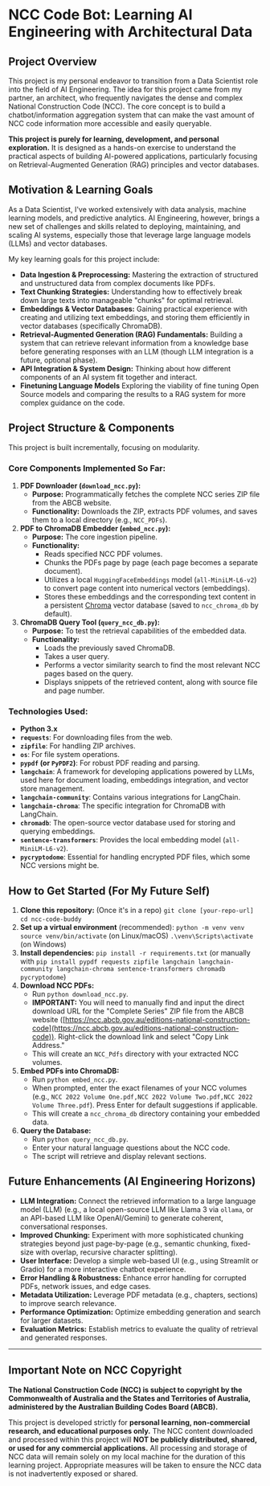 # NCC Code Bot: Learning AI Engineering with Architectural Data

## Project Overview

This project is my personal endeavor to transition from a Data Scientist role into the field of AI Engineering. The idea for this project came from my partner, an architect, who frequently navigates the dense and complex National Construction Code (NCC). The core concept is to build a chatbot/information aggregation system that can make the vast amount of NCC code information more accessible and easily queryable.

**This project is purely for learning, development, and personal exploration.** It is designed as a hands-on exercise to understand the practical aspects of building AI-powered applications, particularly focusing on Retrieval-Augmented Generation (RAG) principles and vector databases.

## Motivation & Learning Goals

As a Data Scientist, I've worked extensively with data analysis, machine learning models, and predictive analytics. AI Engineering, however, brings a new set of challenges and skills related to deploying, maintaining, and scaling AI systems, especially those that leverage large language models (LLMs) and vector databases.

My key learning goals for this project include:

* **Data Ingestion & Preprocessing:** Mastering the extraction of structured and unstructured data from complex documents like PDFs.
* **Text Chunking Strategies:** Understanding how to effectively break down large texts into manageable "chunks" for optimal retrieval.
* **Embeddings & Vector Databases:** Gaining practical experience with creating and utilizing text embeddings, and storing them efficiently in vector databases (specifically ChromaDB).
* **Retrieval-Augmented Generation (RAG) Fundamentals:** Building a system that can retrieve relevant information from a knowledge base before generating responses with an LLM (though LLM integration is a future, optional phase).
* **API Integration & System Design:** Thinking about how different components of an AI system fit together and interact.
* **Finetuning Language Models** Exploring the viability of fine tuning Open Source models and comparing the results to a RAG system for more complex guidance on the code.

## Project Structure & Components

This project is built incrementally, focusing on modularity.

### Core Components Implemented So Far:

1.  **PDF Downloader (`download_ncc.py`):**
    * **Purpose:** Programmatically fetches the complete NCC series ZIP file from the ABCB website.
    * **Functionality:** Downloads the ZIP, extracts PDF volumes, and saves them to a local directory (e.g., `NCC_PDFs`).
3.  **PDF to ChromaDB Embedder (`embed_ncc.py`):**
    * **Purpose:** The core ingestion pipeline.
    * **Functionality:**
        * Reads specified NCC PDF volumes.
        * Chunks the PDFs page by page (each page becomes a separate document).
        * Utilizes a local `HuggingFaceEmbeddings` model (`all-MiniLM-L6-v2`) to convert page content into numerical vectors (embeddings).
        * Stores these embeddings and the corresponding text content in a persistent [Chroma](https://www.trychroma.com/) vector database (saved to `ncc_chroma_db` by default).
4.  **ChromaDB Query Tool (`query_ncc_db.py`):**
    * **Purpose:** To test the retrieval capabilities of the embedded data.
    * **Functionality:**
        * Loads the previously saved ChromaDB.
        * Takes a user query.
        * Performs a vector similarity search to find the most relevant NCC pages based on the query.
        * Displays snippets of the retrieved content, along with source file and page number.

### Technologies Used:

* **Python 3.x**
* **`requests`**: For downloading files from the web.
* **`zipfile`**: For handling ZIP archives.
* **`os`**: For file system operations.
* **`pypdf` (or `PyPDF2`)**: For robust PDF reading and parsing.
* **`langchain`**: A framework for developing applications powered by LLMs, used here for document loading, embeddings integration, and vector store management.
* **`langchain-community`**: Contains various integrations for LangChain.
* **`langchain-chroma`**: The specific integration for ChromaDB with LangChain.
* **`chromadb`**: The open-source vector database used for storing and querying embeddings.
* **`sentence-transformers`**: Provides the local embedding model (`all-MiniLM-L6-v2`).
* **`pycryptodome`**: Essential for handling encrypted PDF files, which some NCC versions might be.

## How to Get Started (For My Future Self)

1.  **Clone this repository:** (Once it's in a repo)
    `git clone [your-repo-url]`
    `cd ncc-code-buddy`
2.  **Set up a virtual environment** (recommended):
    `python -m venv venv`
    `source venv/bin/activate` (on Linux/macOS)
    `.\venv\Scripts\activate` (on Windows)
3.  **Install dependencies:**
    `pip install -r requirements.txt` (or manually with `pip install pypdf requests zipfile langchain langchain-community langchain-chroma sentence-transformers chromadb pycryptodome`)
4.  **Download NCC PDFs:**
    * Run `python download_ncc.py`.
    * **IMPORTANT:** You will need to manually find and input the direct download URL for the "Complete Series" ZIP file from the ABCB website ([https://ncc.abcb.gov.au/editions-national-construction-code](https://ncc.abcb.gov.au/editions-national-construction-code)). Right-click the download link and select "Copy Link Address."
    * This will create an `NCC_Pdfs` directory with your extracted NCC volumes.
5.  **Embed PDFs into ChromaDB:**
    * Run `python embed_ncc.py`.
    * When prompted, enter the exact filenames of your NCC volumes (e.g., `NCC 2022 Volume One.pdf,NCC 2022 Volume Two.pdf,NCC 2022 Volume Three.pdf`). Press Enter for default suggestions if applicable.
    * This will create a `ncc_chroma_db` directory containing your embedded data.
6.  **Query the Database:**
    * Run `python query_ncc_db.py`.
    * Enter your natural language questions about the NCC code.
    * The script will retrieve and display relevant sections.

## Future Enhancements (AI Engineering Horizons)

* **LLM Integration:** Connect the retrieved information to a large language model (LLM) (e.g., a local open-source LLM like Llama 3 via `ollama`, or an API-based LLM like OpenAI/Gemini) to generate coherent, conversational responses.
* **Improved Chunking:** Experiment with more sophisticated chunking strategies beyond just page-by-page (e.g., semantic chunking, fixed-size with overlap, recursive character splitting).
* **User Interface:** Develop a simple web-based UI (e.g., using Streamlit or Gradio) for a more interactive chatbot experience.
* **Error Handling & Robustness:** Enhance error handling for corrupted PDFs, network issues, and edge cases.
* **Metadata Utilization:** Leverage PDF metadata (e.g., chapters, sections) to improve search relevance.
* **Performance Optimization:** Optimize embedding generation and search for larger datasets.
* **Evaluation Metrics:** Establish metrics to evaluate the quality of retrieval and generated responses.

---

## Important Note on NCC Copyright

**The National Construction Code (NCC) is subject to copyright by the Commonwealth of Australia and the States and Territories of Australia, administered by the Australian Building Codes Board (ABCB).**

This project is developed strictly for **personal learning, non-commercial research, and educational purposes only.** The NCC content downloaded and processed within this project will **NOT be publicly distributed, shared, or used for any commercial applications.** All processing and storage of NCC data will remain solely on my local machine for the duration of this learning project. Appropriate measures will be taken to ensure the NCC data is not inadvertently exposed or shared.